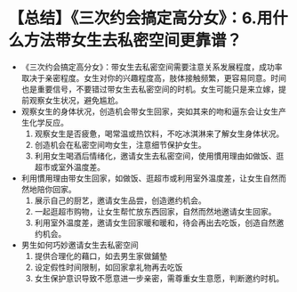 # 【总结】《三次约会搞定高分女》：6.用什么方法带女生去私密空间更靠谱？

-   《三次约会搞定高分女》：带女生去私密空间需要注意关系发展程度，成功率取决于亲密程度。女生对你的兴趣程度高，肢体接触频繁，更容易同意。时间也是重要信号，不要错过带女生去私密空间的时机。女生可能只是来立嫁，提前观察女生状况，避免尴尬。
-   观察女生的身体状况，创造机会带女生回家，突如其来的吻和逼东会让女生产生化学反应。
    1.  观察女生是否疲惫，喝常温或热饮料，不吃冰淇淋来了解女生身体状况。
    2.  创造机会在私密空间吻女生，注意细节保护女生。
    3.  利用女生喝酒后情绪化，邀请女生去私密空间，使用慣用理由如做饭、逛超市或室外温度差。
-   利用慣用理由带女生回家，如做饭、逛超市或利用室外温度差，让女生自然而然地陪你回家。
    1.  展示自己的厨艺，邀请女生品尝，创造邀约机会。
    2.  一起逛超市购物，让女生帮忙放东西回家，自然而然地邀请女生回家。
    3.  利用室外温度差，邀请女生回家暖和暖和，待会再出去吃饭，创造自然邀约机会。
-   男生如何巧妙邀请女生去私密空间
    1.  提供合理化的藉口，如去男生家做鋪墊
    2.  设定假性时间限制，如回家拿礼物再去吃饭
    3.  女生保护意识导致不愿意进一步亲密，需尊重女生意愿，判断邀约时机。